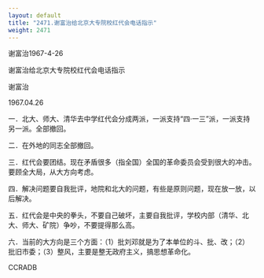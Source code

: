 ```yaml
---
layout: default
title: "2471.谢富治给北京大专院校红代会电话指示"
weight: 2471
---
```


谢富治1967-4-26

谢富治给北京大专院校红代会电话指示

谢富治

1967.04.26

一．北大、师大、清华去中学红代会分成两派，一派支持“四·一三”派，一派支持另一派。全部撤回。

二．在外地的同志全部撤回。

三．红代会要团结。现在矛盾很多（指全国）全国的革命委员会受到很大的冲击。要顾全大局，从大方向考虑。

四．解决问题要自我批评，地院和北大的问题，有些是原则问题，现在放一放，以后解决。

五．红代会是中央的拳头，不要自己破坏，主要自我批评，学校内部（清华、北大、师大、矿院）争吵，不要提得那么高。

六．当前的大方向是三个方面：（1）批刘邓就是为了本单位的斗、批、改；（2）批旧市委；（3）整风，主要是整无政府主义，搞思想革命化。

CCRADB

